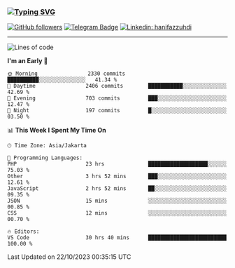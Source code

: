 ### [![Typing SVG](https://readme-typing-svg.herokuapp.com?font=lato&size=22&lines=Hi+There+👋)](https://git.io/typing-svg) 

[![GitHub followers](https://img.shields.io/github/followers/hanifazzuhdi?label=Follow&style=social)](https://github.com/hanifazzuhdi/?tab=follow) 
[![Telegram Badge](https://img.shields.io/badge/-hanif0198-blue?style=social&logo=telegram&link=https://www.t.me/hanif0198/)](https://www.t.me/hanif0198/) 
[![Linkedin: hanifazzuhdi](https://img.shields.io/badge/-hanifazzuhdi-blue?style=flat-square&logo=Linkedin&logoColor=white&link=https://www.linkedin.com/in/hanif-az-zuhdi-69688019b/)](https://www.linkedin.com/in/hanif-az-zuhdi-69688019b/) 

<hr/>

<!--START_SECTION:waka-->
![Lines of code](https://img.shields.io/badge/From%20Hello%20World%20I%27ve%20Written-35.6%20million%20lines%20of%20code-blue)

**I'm an Early 🐤** 

```text
🌞 Morning                2330 commits        ██████████░░░░░░░░░░░░░░░   41.34 % 
🌆 Daytime                2406 commits        ███████████░░░░░░░░░░░░░░   42.69 % 
🌃 Evening                703 commits         ███░░░░░░░░░░░░░░░░░░░░░░   12.47 % 
🌙 Night                  197 commits         █░░░░░░░░░░░░░░░░░░░░░░░░   03.50 % 
```


📊 **This Week I Spent My Time On** 

```text
🕑︎ Time Zone: Asia/Jakarta

💬 Programming Languages: 
PHP                      23 hrs              ███████████████████░░░░░░   75.03 % 
Other                    3 hrs 52 mins       ███░░░░░░░░░░░░░░░░░░░░░░   12.61 % 
JavaScript               2 hrs 52 mins       ██░░░░░░░░░░░░░░░░░░░░░░░   09.35 % 
JSON                     15 mins             ░░░░░░░░░░░░░░░░░░░░░░░░░   00.85 % 
CSS                      12 mins             ░░░░░░░░░░░░░░░░░░░░░░░░░   00.70 % 

🔥 Editors: 
VS Code                  30 hrs 40 mins      █████████████████████████   100.00 % 
```


 Last Updated on 22/10/2023 00:35:15 UTC
<!--END_SECTION:waka-->

